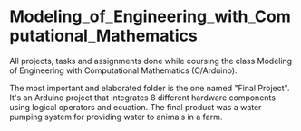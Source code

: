 # Modeling_of_Engineering_with_Computational_Mathematics
All projects, tasks and assignments done while coursing the class Modeling of Engineering with Computational Mathematics (C/Arduino).

The most important and elaborated folder is the one named "Final Project". It's an Arduino project that integrates 8 different hardware components using logical operators and ecuation. 
The final product was a water pumping system for providing water to animals in a farm.
